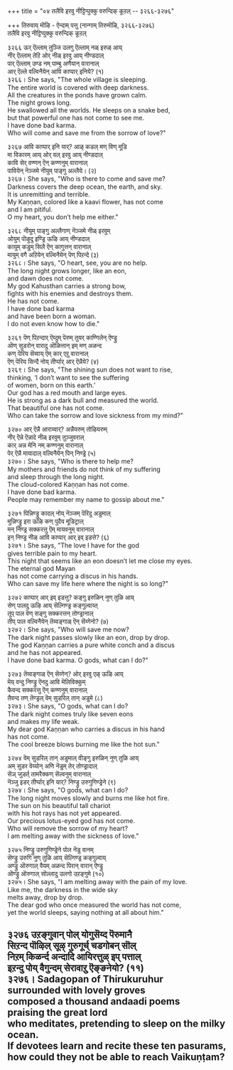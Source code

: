 +++
title = "०४ तलैवि इरवु नीट्टिप्पुक्कु वरुन्दिक् कूऱल् -- ३२६६-३२७६"

+++
तिरुवाय् मॊऴि - ऐन्दाम् पत्तु (नान्गाम् तिरुमॊऴि, ३२६६-३२७६)  
तलैवि इरवु नीट्टिप्पुक्कु वरुन्दिक् कूऱल्  

३२६६ ऊर् ऎल्लाम् तुञ्जि उलगु ऎल्लाम् नळ् इरुळ् आय्  
नीर् ऎल्लाम् तेऱि ओर् नीळ् इरवु आय् नीण्डदाल्  
पार् ऎल्लाम् उण्ड नम् पाम्बु अणैयान् वारानाल्  
आर् ऎल्ले वल्विनैयेन् आवि काप्पार् इनिये? (१)  
३२६६। She says, "The whole village is sleeping.  
The entire world is covered with deep darkness.  
All the creatures in the ponds have grown calm.  
The night grows long.  
He swallowed all the worlds. He sleeps on a snake bed,  
but that powerful one has not come to see me.  
I have done bad karma.  
Who will come and save me from the sorrow of love?"  

३२६७ आवि काप्पार् इनि यार्? आऴ् कडल् मण् विण् मूडि  
मा विकारम् आय् ओर् वल् इरवु आय् नीण्डदाल्  
कावि सेर् वण्णन् ऎन् कण्णनुम् वारानाल्  
पावियेन् नॆञ्जमे नीयुम् पाङ्गु अल्लैये। (२)  
३२६७। She says, "Who is there to come and save me?  
Darkness covers the deep ocean, the earth, and sky.  
It is unremitting and terrible.  
My Kaṇṇan, colored like a kaavi flower, has not come  
and I am pitiful.  
O my heart, you don’t help me either."  

३२६८ नीयुम् पाङ्गु अल्लैगाण् नॆञ्जमे नीळ् इरवुम्  
ओयुम् पॊऴुदु इण्ड्रि ऊऴि आय् नीण्डदाल्  
कायुम् कडुम् सिलै ऎन् कागुत्तन् वारानाल्  
मायुम् वगै अऱियेन् वल्विनैयेन् पॆण् पिऱन्दे (३)  
३२६८। She says, "O heart, see, you are no help.  
The long night grows longer, like an eon,  
and dawn does not come.  
My god Kahusthan carries a strong bow,  
fights with his enemies and destroys them.  
He has not come.  
I have done bad karma  
and have been born a woman.  
I do not even know how to die."  

३२६९ पॆण् पिऱन्दार् ऎय्दुम् पॆरुम् तुयर् काण्गिलेन् ऎण्ड्रु  
ऒण् सुडरोन् वारादु ऒळित्तान् इम् मण् अळन्द  
कण् पॆरिय सॆव्वाय् ऎम् कार् एऱु वारानाल्  
ऎण् पॆरिय सिन्दै नोय् तीर्प्पार् आर् ऎन्नैये? (४)  
३२६९। She says, "The shining sun does not want to rise,  
thinking, ‘I don’t want to see the suffering  
of women, born on this earth.’  
Our god has a red mouth and large eyes.  
He is strong as a dark bull and measured the world.  
That beautiful one has not come.  
Who can take the sorrow and love sickness from my mind?"  

३२७० आर् ऎन्नै आराय्वार्? अन्नैयरुम् तोऴियरुम्  
नीर् ऎन्ने ऎन्नादे नीळ् इरवुम् तुञ्जुवराल्  
कार् अन्न मेनि नम् कण्णनुम् वारानाल्  
पेर् ऎन्नै मायादाल् वल्विनैयेन् पिन् निण्ड्रे (५)  
३२७०। She says, "Who is there to help me?  
My mothers and friends do not think of my suffering  
and sleep through the long night.  
The cloud-colored Kaṇṇan has not come.  
I have done bad karma.  
People may remember my name to gossip about me."  

३२७१ पिन्निण्ड्रु कादल् नोय् नॆञ्जम् पॆरिदु अडुमाल्  
मुन्निण्ड्रु इरा ऊऴि कण् पुदैय मूडिट्राल्  
मन् निण्ड्र सक्करत्तु ऎम् मायवनुम् वारानाल्  
इन् निण्ड्र नीळ् आवि काप्पार् आर् इव् इडत्ते? (६)  
३२७१। She says, "The love I have for the god  
gives terrible pain to my heart.  
This night that seems like an eon doesn’t let me close my eyes.  
The eternal god Mayan  
has not come carrying a discus in his hands.  
Who can save my life here where the night is so long?"  

३२७२ काप्पार् आर् इव् इडत्तु? कङ्गु इरुळिन् नुण् तुळि आय्  
सेण् पालदु ऊऴि आय् सॆल्गिण्ड्र कङ्गुल्वाय्त्  
तूप् पाल वॆण् सङ्गु सक्करत्तन् तोण्ड्रानाल्  
तीप् पाल वल्विनैयेन् तॆय्वङ्गाळ् ऎन् सॆय्गेनो? (७)  
३२७२। She says, "Who will save me now?  
The dark night passes slowly like an eon, drop by drop.  
The god Kaṇṇan carries a pure white conch and a discus  
and he has not appeared.  
I have done bad karma. O gods, what can I do?"  

३२७३ तॆय्वङ्गाळ् ऎन् सॆय्गेन्? ओर् इरवु एऴ् ऊऴि आय्  
मॆय् वन्दु निण्ड्रु ऎनदु आवि मॆलिविक्कुम्  
कैवन्द सक्करत्तु ऎन् कण्णनुम् वारानाल्  
तैवन्द तण् तॆण्ड्रल् वॆम् सुडरिल् तान् अडुमे (८)  
३२७३। She says, "O gods, what can I do?  
The dark night comes truly like seven eons  
and makes my life weak.  
My dear god Kaṇṇan who carries a discus in his hand  
has not come.  
The cool breeze blows burning me like the hot sun."  

३२७४ वॆम् सुडरिल् तान् अडुमाल् वीङ्गु इरुळिन् नुण् तुळि आय्  
अम् सुडर वॆय्योन् अणि नॆडुम् तेर् तोण्ड्रादाल्  
सॆञ् जुडर्त् तामरैक्कण् सॆल्वनुम् वारानाल्  
नॆञ्जु इडर् तीर्प्पार् इनि यार्? निण्ड्रु उरुगुगिण्ड्रेने (९)  
३२७४। She says, "O gods, what can I do?  
The long night moves slowly and burns me like hot fire.  
The sun on his beautiful tall chariot  
with his hot rays has not yet appeared.  
Our precious lotus-eyed god has not come.  
Who will remove the sorrow of my heart?  
I am melting away with the sickness of love."  

३२७५ निण्ड्रु उरुगुगिण्ड्रेने पोल नॆडु वानम्  
सॆण्ड्रु उरुगि नुण् तुळि आय् सॆल्गिण्ड्र कङ्गुल्वाय्  
अण्ड्रु ऒरुगाल् वैयम् अळन्द पिरान् वारान् ऎण्ड्रु  
ऒण्ड्रु ऒरुगाल् सॊल्लादु उलगो उऱङ्गुमे (१०)  
३२७५। She says, "I am melting away with the pain of my love.  
Like me, the darkness in the wide sky  
melts away, drop by drop.  
The dear god who once measured the world has not come,  
yet the world sleeps, saying nothing at all about him."  

३२७६ उऱङ्गुवान् पोल् योगुसॆय्द पॆरुमानै  
सिऱन्द पॊऴिल् सूऴ् गुरुगूर्च् चडगोबन् सॊल्  
निऱम् किळर्न्द अन्दादि आयिरत्तुळ् इप् पत्ताल्  
इऱन्दु पोय् वैगुन्दम् सेरावाऱु ऎङ्ङनेयो? (११)  
३२७६। Sadagopan of Thirukuruhur  
surrounded with lovely groves  
composed a thousand andaadi poems  
praising the great lord  
who meditates, pretending to sleep on the milky ocean.  
If devotees learn and recite these ten pasurams,  
how could they not be able to reach Vaikuṇṭam?  
----------  


